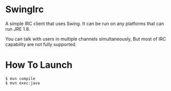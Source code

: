 # SwingIrc

A simple IRC client that uses Swing. It can be run on any platforms that can run JRE 1.8.

You can talk with users in multiple channels simultaneously, But most of IRC capability are not fully supported.

# How To Launch

    $ mvn compile
    $ mvn exec:java
